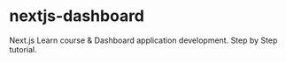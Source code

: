 # nextjs-dashboard
Next.js Learn course & Dashboard application development. Step by Step tutorial.
